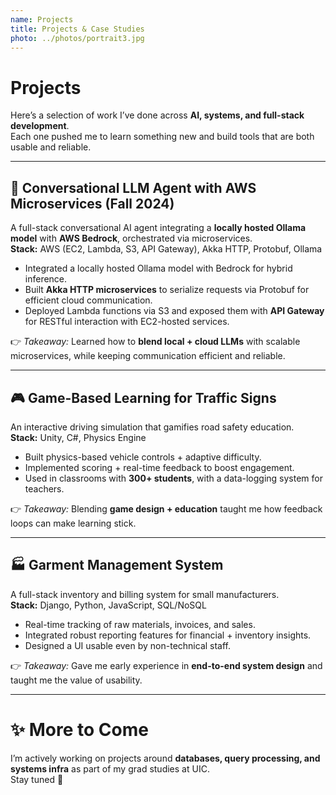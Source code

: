```yaml
---
name: Projects
title: Projects & Case Studies
photo: ../photos/portrait3.jpg
---
```


# Projects

Here’s a selection of work I’ve done across **AI, systems, and full-stack development**.  
Each one pushed me to learn something new and build tools that are both usable and reliable.

---

## 🤖 Conversational LLM Agent with AWS Microservices (Fall 2024)
A full-stack conversational AI agent integrating a **locally hosted Ollama model** with **AWS Bedrock**, orchestrated via microservices.  
**Stack:** AWS (EC2, Lambda, S3, API Gateway), Akka HTTP, Protobuf, Ollama  

- Integrated a locally hosted Ollama model with Bedrock for hybrid inference.  
- Built **Akka HTTP microservices** to serialize requests via Protobuf for efficient cloud communication.  
- Deployed Lambda functions via S3 and exposed them with **API Gateway** for RESTful interaction with EC2-hosted services.  

👉 *Takeaway:* Learned how to **blend local + cloud LLMs** with scalable microservices, while keeping communication efficient and reliable.

---

## 🎮 Game-Based Learning for Traffic Signs
An interactive driving simulation that gamifies road safety education.  
**Stack:** Unity, C#, Physics Engine  

- Built physics-based vehicle controls + adaptive difficulty.  
- Implemented scoring + real-time feedback to boost engagement.  
- Used in classrooms with **300+ students**, with a data-logging system for teachers.  

👉 *Takeaway:* Blending **game design + education** taught me how feedback loops can make learning stick.

---

## 🏭 Garment Management System
A full-stack inventory and billing system for small manufacturers.  
**Stack:** Django, Python, JavaScript, SQL/NoSQL  

- Real-time tracking of raw materials, invoices, and sales.  
- Integrated robust reporting features for financial + inventory insights.  
- Designed a UI usable even by non-technical staff.  

👉 *Takeaway:* Gave me early experience in **end-to-end system design** and taught me the value of usability.

---

# ✨ More to Come
I’m actively working on projects around **databases, query processing, and systems infra** as part of my grad studies at UIC.  
Stay tuned 👀
